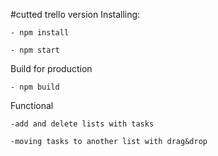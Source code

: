 #cutted trello version
Installing: 

    - npm install
    
    - npm start
    
Build for production

    - npm build

Functional

    -add and delete lists with tasks
    
    -moving tasks to another list with drag&drop
